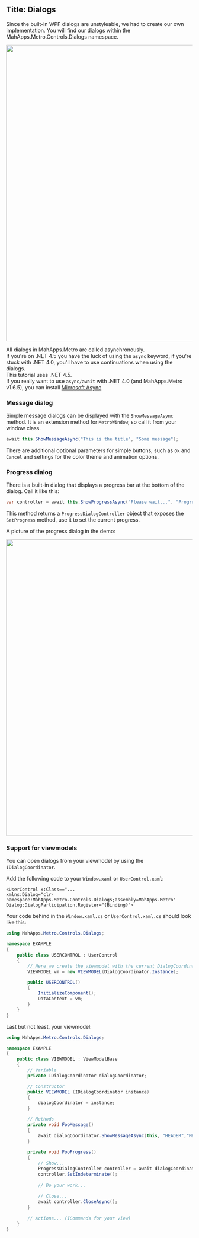 Title: Dialogs
---

Since the built-in WPF dialogs are unstyleable, we had to create our own implementation. You will find our dialogs within the MahApps.Metro.Controls.Dialogs namespace.

<img src="{{site.baseurl}}/images/dialog.png" style="width: 800px;"/>

All dialogs in MahApps.Metro are called asynchronously.  
If you're on .NET 4.5 you have the luck of using the `async` keyword, 
if you're stuck with .NET 4.0, you'll have to use continuations when using the dialogs.  
This tutorial uses .NET 4.5.  
If you really want to use `async/await` with .NET 4.0 (and MahApps.Metro v1.6.5), you can install [Microsoft Async](https://www.nuget.org/packages/microsoft.bcl.async)

### Message dialog

Simple message dialogs can be displayed with the `ShowMessageAsync` method. It is an extension method for `MetroWindow`, so call it from your window class.

```c#
await this.ShowMessageAsync("This is the title", "Some message");
```
    
There are additional optional parameters for simple buttons, such as `Ok` and `Cancel` and settings for the color theme and animation options.

### Progress dialog

There is a built-in dialog that displays a progress bar at the bottom of the dialog. Call it like this:

```c#
var controller = await this.ShowProgressAsync("Please wait...", "Progress message");
```
    
This method returns a `ProgressDialogController` object that exposes the `SetProgress` method, use it to set the current progress.

A picture of the progress dialog in the demo:

<img src="{{site.baseurl}}/images/progressdialog.png" style="width: 800px;"/>

### Support for viewmodels

You can open dialogs from your viewmodel by using the `IDialogCoordinator`.

Add the following code to your `Window.xaml` or `UserControl.xaml`:
```xaml
<UserControl x:Class=="...
xmlns:Dialog="clr-namespace:MahApps.Metro.Controls.Dialogs;assembly=MahApps.Metro"
Dialog:DialogParticipation.Register="{Binding}">
```

Your code behind in the `Window.xaml.cs` or `UserControl.xaml.cs`  should look like this:
```cs
using MahApps.Metro.Controls.Dialogs;

namespace EXAMPLE
{
    public class USERCONTROL : UserControl
    {
        // Here we create the viewmodel with the current DialogCoordinator instance 
        VIEWMODEL vm = new VIEWMODEL(DialogCoordinator.Instance);

        public USERCONTROL()
        {
            InitializeComponent();
            DataContext = vm;
        }
    }
}
```

Last but not least, your viewmodel:
```cs
using MahApps.Metro.Controls.Dialogs;

namespace EXAMPLE
{
    public class VIEWMODEL : ViewModelBase
    {
        // Variable
        private IDialogCoordinator dialogCoordinator;

        // Constructor
        public VIEWMODEL (IDialogCoordinator instance)
        {                    
            dialogCoordinator = instance;
        }

        // Methods
        private void FooMessage()
        {
            await dialogCoordinator.ShowMessageAsync(this, "HEADER","MESSAGE");
        }
        
        private void FooProgress()
        {
            // Show...
            ProgressDialogController controller = await dialogCoordinator.ShowProgressAsync(this, "HEADER", "MESSAGE");
            controller.SetIndeterminate();
            
            // Do your work... 
             
            // Close...
            await controller.CloseAsync();
        }
        
        // Actions... (ICommands for your view)
    }
}
```
